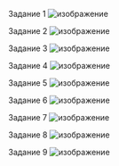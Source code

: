 Задание 1
![изображение](https://github.com/Leturgone/PythonWorks_2/assets/145966860/5d0ea5eb-b503-4c72-a9e9-8979e782dc79)

Задание 2
![изображение](https://github.com/Leturgone/PythonWorks_2/assets/145966860/d48cd2cc-6499-4ade-b1a6-ec298012b8c7)

Задание 3
![изображение](https://github.com/Leturgone/PythonWorks_2/assets/145966860/eddb3317-b81c-49e0-9af2-60673786eae8)

Задание 4
![изображение](https://github.com/Leturgone/PythonWorks_2/assets/145966860/c40a6632-195d-4b00-a600-c8c94560ec8d)

Задание 5
![изображение](https://github.com/Leturgone/PythonWorks_2/assets/145966860/ffc4ec36-3d50-4962-a830-d4ddc3fb4270)

Задание 6
![изображение](https://github.com/Leturgone/PythonWorks_2/assets/145966860/e13ab809-0e04-494c-a472-f412e900b0d9)

Задание 7
![изображение](https://github.com/Leturgone/PythonWorks_2/assets/145966860/edf23e93-14b7-494a-a52f-01a1524b5e12)

Задание 8
![изображение](https://github.com/Leturgone/PythonWorks_2/assets/145966860/35b07c12-0dcf-49c1-881c-07d01a9ddf38)

Задание 9
![изображение](https://github.com/Leturgone/PythonWorks_2/assets/145966860/87918f60-38f0-4ee2-bfd7-7018a96a5c1b)


